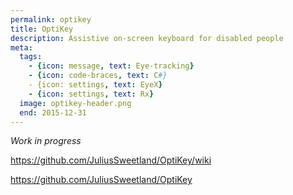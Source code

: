 ```yaml
---
permalink: optikey
title: OptiKey
description: Assistive on-screen keyboard for disabled people
meta:
  tags:
    - {icon: message, text: Eye-tracking}
    - {icon: code-braces, text: C#}
    - {icon: settings, text: EyeX}
    - {icon: settings, text: Rx}
  image: optikey-header.png
  end: 2015-12-31
---
```


*Work in progress*

https://github.com/JuliusSweetland/OptiKey/wiki

https://github.com/JuliusSweetland/OptiKey
